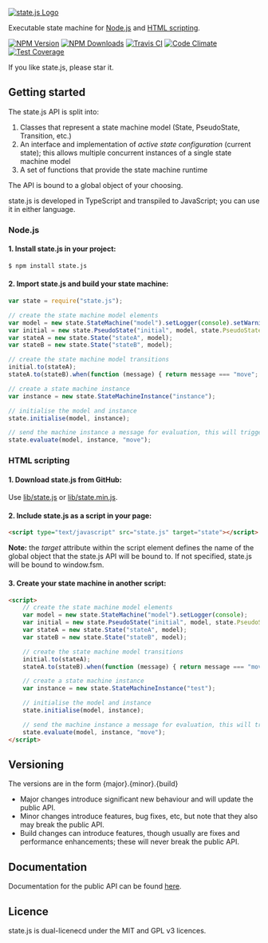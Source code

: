   [![state.js Logo](http://state.software/images/logos/state_55.png)](http://www.steelbreeze.net/state.js/)

  Executable state machine for [Node.js](http://nodejs.org) and [HTML scripting](https://cdn.rawgit.com/steelbreeze/state.js/master/examples/browser/test.html).

  [![NPM Version][npm-image]][npm-url]
  [![NPM Downloads][downloads-image]][downloads-url]
  [![Travis CI][travis-image]][travis-url]
  [![Code Climate][cc-image]][cc-url]
  [![Test Coverage][coverage-image]][coverage-url]

If you like state.js, please star it.

## Getting started

The state.js API is split into:

1. Classes that represent a state machine model (State, PseudoState, Transition, etc.)
2. An interface and implementation of *active state configuration* (current state); this allows multiple concurrent instances of a single state machine model
3. A set of functions that provide the state machine runtime

The API is bound to a global object of your choosing.

state.js is developed in TypeScript and transpiled to JavaScript; you can use it in either language.

### Node.js
#### 1. Install state.js in your project:

```sh
$ npm install state.js
```

#### 2. Import state.js and build your state machine:

```js
var state = require("state.js");

// create the state machine model elements
var model = new state.StateMachine("model").setLogger(console).setWarning(console);
var initial = new state.PseudoState("initial", model, state.PseudoStateKind.Initial);
var stateA = new state.State("stateA", model);
var stateB = new state.State("stateB", model);

// create the state machine model transitions
initial.to(stateA);
stateA.to(stateB).when(function (message) { return message === "move"; });

// create a state machine instance
var instance = new state.StateMachineInstance("instance");

// initialise the model and instance
state.initialise(model, instance);

// send the machine instance a message for evaluation, this will trigger the transition from stateA to stateB
state.evaluate(model, instance, "move");
```

### HTML scripting

#### 1. Download state.js from GitHub:
Use [lib/state.js](https://github.com/steelbreeze/state.js/blob/master/lib/state.js) or [lib/state.min.js](https://github.com/steelbreeze/state.js/blob/master/lib/state.min.js).

#### 2. Include state.js as a script in your page:

```html
<script type="text/javascript" src="state.js" target="state"></script>
```

**Note:** the *target* attribute within the script element defines the name of the global object that the state.js API will be bound to. If not specified, state.js will be bound to window.fsm.

#### 3. Create your state machine in another script:

```html
<script>
	// create the state machine model elements
	var model = new state.StateMachine("model").setLogger(console);
	var initial = new state.PseudoState("initial", model, state.PseudoStateKind.Initial);
	var stateA = new state.State("stateA", model);
	var stateB = new state.State("stateB", model);

	// create the state machine model transitions
	initial.to(stateA);
	stateA.to(stateB).when(function (message) { return message === "move"; });

	// create a state machine instance
	var instance = new state.StateMachineInstance("test");

	// initialise the model and instance
	state.initialise(model, instance);

	// send the machine instance a message for evaluation, this will trigger the transition from stateA to stateB
	state.evaluate(model, instance, "move");
</script>
```

## Versioning
The versions are in the form {major}.{minor}.{build}
* Major changes introduce significant new behaviour and will update the public API.
* Minor changes introduce features, bug fixes, etc, but note that they also may break the public API.
* Build changes can introduce features, though usually are fixes and performance enhancements; these will never break the public API.

## Documentation
Documentation for the public API can be found [here](https://github.com/steelbreeze/state.js/blob/master/doc/state.com.md).

## Licence
state.js is dual-licenecd under the MIT and GPL v3 licences.

[npm-image]: https://img.shields.io/npm/v/state.js.svg
[npm-url]: https://npmjs.org/package/state.js
[downloads-image]: https://img.shields.io/npm/dm/state.js.svg
[downloads-url]: https://npmjs.org/package/state.js
[travis-image]: https://travis-ci.org/steelbreeze/state.js.svg
[travis-url]: https://travis-ci.org/steelbreeze/state.js
[cc-image]: https://codeclimate.com/github/steelbreeze/state.js/badges/gpa.svg
[cc-url]: https://codeclimate.com/github/steelbreeze/state.js
[coverage-image]: https://codeclimate.com/github/steelbreeze/state.js/badges/coverage.svg
[coverage-url]: https://codeclimate.com/github/steelbreeze/state.js/coverage
